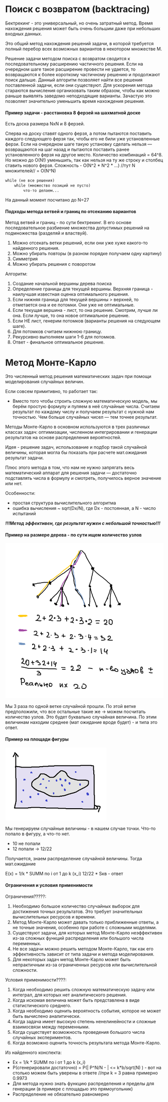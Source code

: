 # Поиск с возвратом (backtracing)

Бектрекинг - это универсальный, но очень затратный метод. Время нахождения решения может быть очень большим даже при небольших входных данных.

Это общий метод нахождения решений задачи, в которой требуется полный перебор всех возможных вариантов в некотором множестве М.

Решение задачи методом поиска с возвратом сводится к последовательному расширению частичного решения. Если на очередном шаге такое расширение провести не удается, то возвращаются к более короткому частичному решению и продолжают поиск дальше. Данный алгоритм позволяет найти все решения поставленной задачи, если они существуют. Для ускорения метода стараются вычисления организовать таким образом, чтобы как можно раньше выявлять заведомо неподходящие варианты. Зачастую это позволяет значительно уменьшить время нахождения решения.

#### Пример задачи - расстановка 8 ферзей на шахматной доске

 Есть доска размера NxN и 8 ферзей.
 
Сперва на доску ставят одного ферзя, а потом пытаются поставить каждого следующего ферзя так, чтобы его не били уже установленные ферзи. Если на очередном шаге такую установку сделать нельзя — возвращаются на шаг назад и пытаются поставить ранее установленного ферзя на другое место.
Количество комбинаций = 64^8. Но можно до O(N!) уменьшить, так как нельзя на ту же строку и столбец ставить нового ферзя.
Сложность - O(N^2 * N^2 * ...) //тут N множителей// = O(N^N) 

    while (не все решения)
        while (множество позиций не пусто)
            что-то делаем...
 
На данный момент посчитано до N=27

#### Подходы метода ветвей и границ по отсеканию вариантов

Метод ветвей и границ - по сути бектрекинг. В его основе последовательное разбиение множества допустимых решений на подмножества (разделяй и властвуй).
1. Можно отсекать ветки решений, если они уже хуже какого-то найденного решения.
2. Можно убирать повторы (в разном порядке получаем одну картину)
3. Симметрия
4. Можно убирать решения с поворотом

Алгоритм:
1. Создание начальной вершины дерева поиска
2. Определение границы для текущей вершины. Верхняя граница - наилучшая известная оценка оптимального решения.
3. Если нижняя граница для текущей вершины > верхней, то отметается она и ее потомки. Они уже не оптимальные.
4. Если текущая вершина - лист, то она решение. Смотрим, лучше ли она. Если лучше, то она новое оптимальное решение.
5. Если НЕ лист, генерим потомков (варианты решения на следующем шаге).
6. Для потомков считаем нижнюю границу. 
7. Рекурсивно выполняем шаги 1-6 для потомков.
8. Ответ - финальное оптимальное решение.

# Метод Монте-Карло

Это численный метод решения математических задач при помощи моделирования случайных величин.

Если совсем примитивно, то работает так:
* Вместо того чтобы строить сложную математическую модель, мы берём простую формулу и пуляем в неё случайные числа. Считаем результат по каждому числу и получаем результат с нужной нам точностью. Чем больше случайных чисел — тем точнее результат.

Методы Монте-Карло в основном используются в трех различных классах задач: оптимизации, численном интегрировании и генерации результатов на основе распределения вероятностей.

Идея - решение задач, использование и подбор такой случайной величины, которая могла бы показать при расчете мат.ожидания результат задачи.

Плюс этого метода в том, что нам не нужно запрягать весь математический аппарат для решения задачи — достаточно подставлять числа в формулу и смотреть, получилось верное значение или нет.

Особенности:
* простая структура вычислительного алгоритма
* ошибка вычисления ~ sqrt(Dx/N), где Dx - постоянная, а N - число испытаний

**_!!!Метод эффективен, где результат нужен с небольшой точностью!!!_**

#### Пример на размере дерева - по сути ищем количество узлов
![img.png](imgs/mc2.png)

Мы 3 раза по одной ветке случайной прошли. По этой ветке предположили, что все остальные такие же -> можем посчитать количество узлов.
Это будет буквально случайная величина. По этим величинам находим среднее (мат ожидание вроде будет) - и типа это ответ.

#### Пример на площади фигуры

![img.png](imgs/mc.png)

Мы генерируем случайные величины - в нашем случае точки. Что-то попало в фигуру, а что-то нет.
* 10 не попали
* 12 попали -> 12/22

Получается, знаем распределение случайной величины. Тогда мат.ожидание

E(x) = 1/k * SUMM по i от 1 до k (x_i)
12/22 * Sкв - ответ


#### Ограничения и условия применимости

Ограничения?????:
1. Необходимо большое количество случайных выборок для достижения точных результатов. Это требует значительных вычислительных ресурсов и времени.
2. Метод Монте-Карло может давать только приближенные ответы, а не точные значения, особенно при работе с сложными моделями.
3. Существуют задачи, для которых метод Монте-Карло неэффективен из-за сложных функций распределения или большого числа переменных.
4. Не все задачи можно решить методом Монте-Карло, так как его эффективность зависит от типа задачи и метода моделирования.
5. Для некоторых задач метод Монте-Карло может быть непрактичным из-за ограниченных ресурсов или вычислительной сложности.


 
Условия применимости????:
1. Когда необходимо решить сложную математическую задачу или интеграл, для которых нет аналитического решения.
2. Когда искомая величина может быть представлена в виде статистического среднего.
3. Когда необходимо оценить вероятность события, которое не может быть вычислено аналитически.
4. Когда задача имеет высокую степень ненелинейности и сложные взаимосвязи между переменными.
5. Когда существует возможность проведения большого числа случайных экспериментов.
6. Когда возможно оценить точность результата метода Монте-Карло.

Из найденного конспекта:
* Ex = 1/k * SUMM по i от 1 до k (x_i)
* P(сгенерировали достаточно) = P(| P^N/N - | <= k*b/sqrt(N) )  - вот на столько можем быть уверены в ответе    //при k = 3 равна примерно 0.9973
* Для метода нужно знать функцию распределения и пределы для генерации (в примере с площадью это прямоугольник)
* Распределение не обязательно равномерно 
